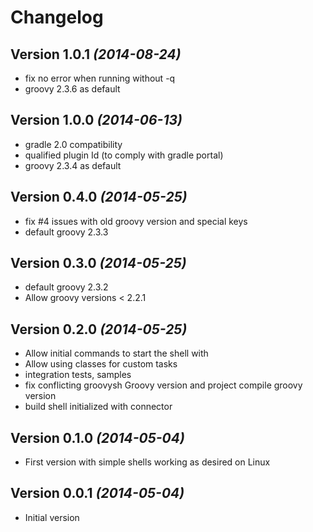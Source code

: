 Changelog
=========

Version 1.0.1 *(2014-08-24)*
----------------------------

* fix no error when running without -q
* groovy 2.3.6 as default

Version 1.0.0 *(2014-06-13)*
----------------------------

* gradle 2.0 compatibility
* qualified plugin Id (to comply with gradle portal)
* groovy 2.3.4 as default


Version 0.4.0 *(2014-05-25)*
----------------------------

* fix #4 issues with old groovy version and special keys
* default groovy 2.3.3

Version 0.3.0 *(2014-05-25)*
----------------------------

* default groovy 2.3.2
* Allow groovy versions < 2.2.1

Version 0.2.0 *(2014-05-25)*
----------------------------

* Allow initial commands to start the shell with
* Allow using classes for custom tasks
* integration tests, samples
* fix conflicting groovysh Groovy version and project compile groovy version
* build shell initialized with connector

Version 0.1.0 *(2014-05-04)*
----------------------------

* First version with simple shells working as desired on Linux

Version 0.0.1 *(2014-05-04)*
----------------------------

* Initial version

